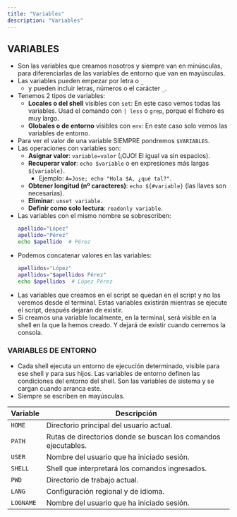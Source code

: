 ```yaml
---
title: "Variables"
description: "Variables"
---
```


## VARIABLES

- Son las variables que creamos nosotros y siempre van en minúsculas, para diferenciarlas de las variables de entorno que van en mayúsculas.
- Las variables pueden empezar por letra o `_` 
  - y pueden incluir letras, números o el carácter `_`.
- Tenemos 2 tipos de variables:
  - **Locales o del shell** visibles con `set`: En este caso vemos todas las variables. Usad el comando con `| less` o `grep`, porque el fichero es muy largo.
  - **Globales o de entorno** visibles con `env`: En este caso solo vemos las variables de entorno.
- Para ver el valor de una variable SIEMPRE pondremos `$VARIABLES`.
- Las operaciones con variables son:
  - **Asignar valor**: `variable=valor` (¡OJO! El igual va sin espacios).
  - **Recuperar valor**: `echo $variable` o en expresiones más largas `${variable}`.
    - Ejemplo: `A=Jose; echo "Hola $A, ¿qué tal?"`.
  - **Obtener longitud (nº caracteres)**: `echo ${#variable}` (las llaves son necesarias).
  - **Eliminar**: `unset variable`.
  - **Definir como solo lectura**: `readonly variable`.
- Las variables con el mismo nombre se sobrescriben:
  ```sh  frame="none"
  apellido="López"
  apellido="Pérez"
  echo $apellido  # Pérez
  ```
- Podemos concatenar valores en las variables:
  ```sh  frame="none"
  apellidos="López"
  apellidos="$apellidos Pérez"
  echo $apellidos  # López Pérez
  ```
- Las variables que creamos en el script se quedan en el script y no las veremos desde el terminal. Estas variables existirán mientras se ejecute el script, después dejarán de existir.
- Si creamos una variable localmente, en la terminal, será visible en la shell en la que la hemos creado. Y dejará de existir cuando cerremos la consola.

### VARIABLES DE ENTORNO

- Cada shell ejecuta un entorno de ejecución determinado, visible para ese shell y para sus hijos. Las variables de entorno definen las condiciones del entorno del shell. Son las variables de sistema y se cargan cuando arranca este.
- Siempre se escriben en mayúsculas.

| Variable   | Descripción                                                                 |
|------------|-----------------------------------------------------------------------------|
| `HOME`     | Directorio principal del usuario actual.                                    |
| `PATH`     | Rutas de directorios donde se buscan los comandos ejecutables.              |
| `USER`     | Nombre del usuario que ha iniciado sesión.                                  |
| `SHELL`    | Shell que interpretará los comandos ingresados.                             |
| `PWD`      | Directorio de trabajo actual.                                               |
| `LANG`     | Configuración regional y de idioma.                                         |
| `LOGNAME`  | Nombre del usuario que ha iniciado sesión.                                  |